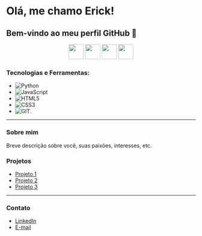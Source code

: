 # Olá, me chamo Erick! 
## Bem-vindo ao meu perfil GitHub 👋

<p align="center">
  <img src="https://cdn.jsdelivr.net/gh/devicons/devicon/icons/python/python-original-wordmark.svg" width="40" height="40"/>
  <img src="https://cdn.jsdelivr.net/gh/devicons/devicon/icons/javascript/javascript-original.svg" width="40" height="40"/>
  <img src="https://cdn.jsdelivr.net/gh/devicons/devicon/icons/html5/html5-original-wordmark.svg" width="40" height="40"/>  
  <img src="https://cdn.jsdelivr.net/gh/devicons/devicon/icons/css3/css3-original-wordmark.svg" width="40" height="40"/> 
</p>

### Tecnologias e Ferramentas:
- ![Python](https://img.shields.io/badge/-Python-333?style=flat&logo=python)
- ![JavaScript](https://img.shields.io/badge/-JavaScript-333?style=flat&logo=javascript)
- ![HTML5](https://img.shields.io/badge/-HTML5-333?style=flat&logo=html5)
- ![CSS3](https://img.shields.io/badge/-CSS3-333?style=flat&logo=css3)
- ![GIT](https://cdn.jsdelivr.net/gh/devicons/devicon@latest/icons/git/git-original.svg).
---

### Sobre mim
Breve descrição sobre você, suas paixões, interesses, etc.

### Projetos
- [Projeto 1](link_projeto)
- [Projeto 2](link_projeto)
- [Projeto 3](link_projeto)

---

### Contato
- [LinkedIn](https://www.linkedin.com/in/érick-azambuja-da-silva-8393055a/)
- [E-mail](ericksilvadev.01@gmail.com)

<p align="center">
  <img src="https://komarev.com/ghpvc/?username=seuusuario&style=flat-square&color=blue" alt=""/>
</p>
